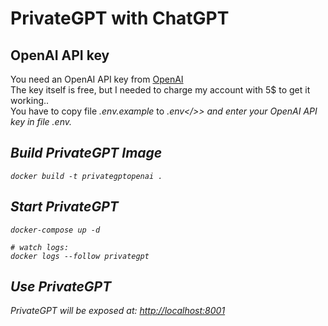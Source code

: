 # PrivateGPT with ChatGPT
## OpenAI API key
You need an OpenAI API key from <a href="https://platform.openai.com/api-keys">OpenAI</a><br/>
The key itself is free, but I needed to charge my account with 5$ to get it working..<br/>
You have to copy file <i>.env.example</i> to <i>.env</>> and enter your OpenAI API key in file <i>.env</i>.

## Build PrivateGPT Image
```
docker build -t privategptopenai .
```
## Start PrivateGPT
```
docker-compose up -d

# watch logs:
docker logs --follow privategpt
```
## Use PrivateGPT
PrivateGPT will be exposed at: <a href="http://localhost:8001">http://localhost:8001</a>